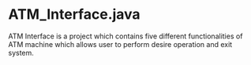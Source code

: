 # ATM_Interface.java
ATM Interface is a project which contains five different functionalities of ATM machine which allows user to perform desire operation and exit system.
